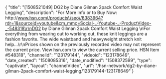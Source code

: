 {
    "title": "[1508521049] DG2 by Diane Gilman 2pack Comfort Waist Legging",
    "description": "For More Info or to Buy Now: http:\/\/www.hsn.com\/products\/seo\/8383964?rdr=1&sourceid=youtube&cm_mmc=Social-_-Youtube-_-ProductVideo-_-548318\r\nDG2 by Diane Gilman 2pack Comfort Waist Legging  \nFor everything from wearing out to working out, these knit leggings are a fashion favorite. The wide waistband and heavyweight stretch knit help...\r\nPrices shown on the previously recorded video may not represent the current price.  View hsn.com to view the current selling price. HSN Item #548318",
    "channelid": "123179144",
    "videoid": "123178649",
    "date_created": "1508085316",
    "date_modified": "1508372599",
    "type": "captivate",
    "layout": "channelVideo",
    "url": "\/hsn-network\/dg2-by-diane-gilman-2pack-comfort-waist-legging\/123179144-123178649"
}